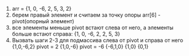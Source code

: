 1. arr = {1, 0, -6, 2, 5, 3, 2}
2. берем правый элемент и считаем за точку опоры
arr[6] - pivot(опорный элемент)
3. все элементы меньше pivot встают слева от него, а элементы больше встают справа:
{1, 0, -6, 2, 2, 5, 3}
4. Вызвать шаги 2-3 для подмассива слева от pivot и справа от него
{1,0,-6,2}
pivot = 2
{1,0,-6}
pivot = -6
{-6,1,0}
{1,0}
{0,1}